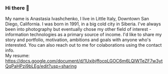 ### Hi there 👋

 My name is Anastasia Ivashchenko, I live in Little Italy, Downtown San Diego, California. I was born in 1991, in a big cold city
                            in Siberia.
                            I've always been into photography but eventually chose my other field of interest - information technologies as a
                            primary source of income.
                            I'd like to share my story and portfolio, motivation, ambitions and goals with anyone who's
                            interested. You can also
                            reach out to me for colaborations using the contact info. <br>
My resume: https://docs.google.com/document/d/1UxibjffocpLGOC6m6LQlWTeZF7w3ytQqPaHPzi9bLEg/edit?usp=sharing
<!--
**anaiva27/anaiva27** is a ✨ _special_ ✨ repository because its `README.md` (this file) appears on your GitHub profile.

Here are some ideas to get you started:

- 🔭 I’m currently working on ...
- 🌱 I’m currently learning ...
- 👯 I’m looking to collaborate on ...
- 🤔 I’m looking for help with ...
- 💬 Ask me about ...
- 📫 How to reach me: ...
- 😄 Pronouns: ...
- ⚡ Fun fact: ...
-->
